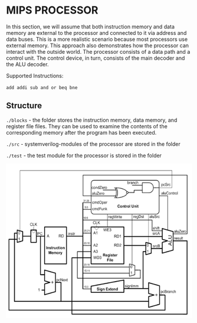# MIPS PROCESSOR

In this section, we will assume that both instruction memory and data memory are external to the processor and connected to it via address and data buses. This is a more realistic scenario because most processors use external memory. This approach also demonstrates how the processor can interact with the outside world.
The processor consists of a data path and a control unit. The control device, in turn, consists of the main decoder and the ALU decoder.

Supported Instructions:

`add addi sub and or beq bne`


## Structure


`./blocks` - the folder stores the instruction memory, data memory, and register file files. They can be used to examine the contents of the corresponding memory after the program has been executed.

`./src` - systemverilog-modules of the processor are stored in the folder

`./test` - the test module for the processor is stored in the folder



![Scheme1](/src/MIPS.png?raw=true)
